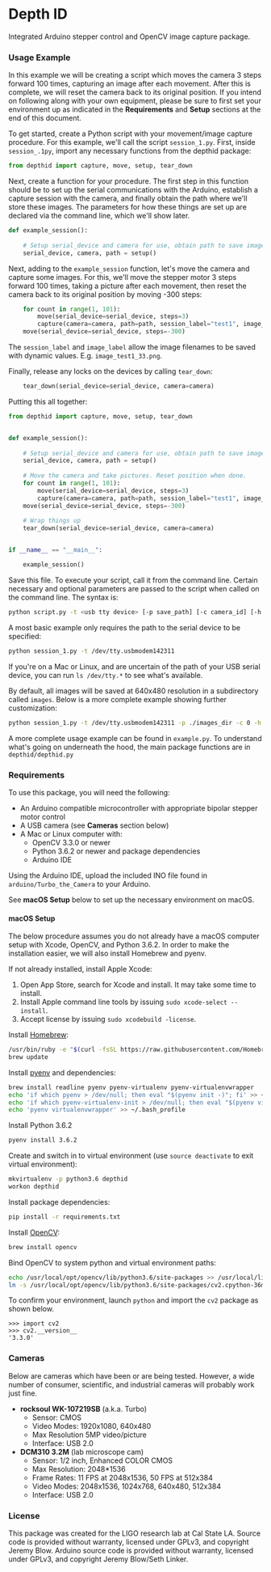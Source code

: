 # Depth ID

Integrated Arduino stepper control and OpenCV image capture package.

### Usage Example

In this example we will be creating a script which moves the camera 3 steps forward 100 times, 
capturing an image after each movement. After this is complete, we will reset the camera back
to its original position. If you intend on following along with your own equipment, please be
sure to first set your environment up as indicated in the **Requirements** and **Setup** sections
 at the end of this document. 

To get started, create a Python script with your movement/image capture procedure. For this example,
we'll call the script `session_1.py`. First, inside `session_.1py`, import any necessary functions
from the depthid package:

```python
from depthid import capture, move, setup, tear_down
```

Next, create a function for your procedure. The first step in this function should be to set up
the serial communications with the Arduino, establish a capture session with the camera, and
finally obtain the path where we'll store these images. The parameters for how these things
are set up are declared via the command line, which we'll show later. 

```python
def example_session():
    
    # Setup serial_device and camera for use, obtain path to save images
    serial_device, camera, path = setup()
```
        
Next, adding to the `example_session` function, let's move the camera and capture some images. 
For this, we'll move the stepper motor 3 steps forward 100 times, taking a picture after 
each movement, then reset the camera back to its original position by moving -300 steps:

```python
    for count in range(1, 101):
        move(serial_device=serial_device, steps=3)
        capture(camera=camera, path=path, session_label="test1", image_label=str(count * 3))
    move(serial_device=serial_device, steps=-300)
```

The `session_label` and `image_label` allow the image filenames to be saved with dynamic values. 
E.g. `image_test1_33.png`.
        
Finally, release any locks on the devices by calling `tear_down`:

```python
    tear_down(serial_device=serial_device, camera=camera)
```
        
Putting this all together:

```python
from depthid import capture, move, setup, tear_down


def example_session():
    
    # Setup serial_device and camera for use, obtain path to save images
    serial_device, camera, path = setup()
    
    # Move the camera and take pictures. Reset position when done.
    for count in range(1, 101):
        move(serial_device=serial_device, steps=3)
        capture(camera=camera, path=path, session_label="test1", image_label=str(count * 3))
    move(serial_device=serial_device, steps=-300)
    
    # Wrap things up
    tear_down(serial_device=serial_device, camera=camera)


if __name__ == "__main__":

    example_session()
```


Save this file. To execute your script, call it from the command line. Certain necessary and
optional parameters are passed to the script when called on the command line. The syntax is: 

```bash
python script.py -t <usb tty device> [-p save_path] [-c camera_id] [-h height] [-w width] [-b baud]
```

A most basic example only requires the path to the serial device to be specified:

```bash
python session_1.py -t /dev/tty.usbmodem142311
```
    
If you're on a Mac or Linux, and are uncertain of the path of your USB serial device, you can 
run `ls /dev/tty.*` to see what's available. 

By default, all images will be saved at 640x480 resolution in a subdirectory called `images`.
Below is a more complete example showing further customization:

```bash
python session_1.py -t /dev/tty.usbmodem142311 -p ./images_dir -c 0 -h 1024 -w 1080 -b 9600
```

A more complete usage example can be found in `example.py`. To understand what's going on
underneath the hood, the main package functions are in `depthid/depthid.py` 
    
### Requirements

To use this package, you will need the following:

* An Arduino compatible microcontroller with appropriate bipolar stepper motor control
* A USB camera (see **Cameras** section below)
* A Mac or Linux computer with:
    * OpenCV 3.3.0 or newer
    * Python 3.6.2 or newer and package dependencies
    * Arduino IDE

Using the Arduino IDE, upload the included INO file found in `arduino/Turbo_the_Camera` to 
your Arduino. 

See **macOS Setup** below to set up the necessary environment on macOS. 

#### macOS Setup

The below procedure assumes you do not already have a macOS computer setup with Xcode, OpenCV, and 
Python 3.6.2. In order to make the installation easier, we will also install Homebrew and pyenv. 

If not already installed, install Apple Xcode:

1. Open App Store, search for Xcode and install. It may take some time to install.
2. Install Apple command line tools by issuing `sudo xcode-select --install`.
3. Accept license by issuing `sudo xcodebuild -license`.

Install [Homebrew](https://brew.sh/):

```bash
/usr/bin/ruby -e "$(curl -fsSL https://raw.githubusercontent.com/Homebrew/install/master/install)"
brew update
```

Install [pyenv](https://github.com/pyenv/pyenv) and dependencies:

```bash
brew install readline pyenv pyenv-virtualenv pyenv-virtualenvwrapper
echo 'if which pyenv > /dev/null; then eval "$(pyenv init -)"; fi' >> ~/.bash_profile
echo 'if which pyenv-virtualenv-init > /dev/null; then eval "$(pyenv virtualenv-init -)"; fi' >> ~/.bash_profile
echo 'pyenv virtualenvwrapper' >> ~/.bash_profile
```

Install Python 3.6.2

```bash
pyenv install 3.6.2
```

Create and switch in to virtual environment (use `source deactivate` to exit virtual environment):

```bash
mkvirtualenv -p python3.6 depthid
workon depthid
```

Install package dependencies:
```bash
pip install -r requirements.txt
```

Install [OpenCV](https://opencv.org/):

```bash
brew install opencv
```

Bind OpenCV to system python and virtual environment paths:

```bash
echo /usr/local/opt/opencv/lib/python3.6/site-packages >> /usr/local/lib/python3.6/site-packages/opencv.pth
ln -s /usr/local/opt/opencv/lib/python3.6/site-packages/cv2.cpython-36m-darwin.so ~/.virtualenvs/depthid2/lib/python3.6/site-packages/cv2.so
```

To confirm your environment, launch `python` and import the `cv2` package as shown below.
```
>>> import cv2
>>> cv2.__version__
'3.3.0'
```

### Cameras

Below are cameras which have been or are being tested. However, a wide number of consumer, 
scientific, and industrial cameras will probably work just fine.

* **rocksoul WK-107219SB** (a.k.a. Turbo)
    * Sensor: CMOS
    * Video Modes: 1920x1080, 640x480
    * Max Resolution 5MP video/picture
    * Interface: USB 2.0
* **DCM310 3.2M** (lab microscope cam)
    * Sensor: 1/2 inch, Enhanced COLOR CMOS
    * Max Resolution: 2048*1536
    * Frame Rates: 11 FPS at 2048x1536, 50 FPS at 512x384
    * Video Modes: 2048x1536, 1024x768, 640x480, 512x384
    * Interface: USB 2.0


### License

This package was created for the LIGO research lab at Cal State LA. Source code is provided without
warranty, licensed under GPLv3, and copyright Jeremy Blow. Arduino source code is provided
without warranty, licensed under GPLv3, and copyright Jeremy Blow/Seth Linker. 